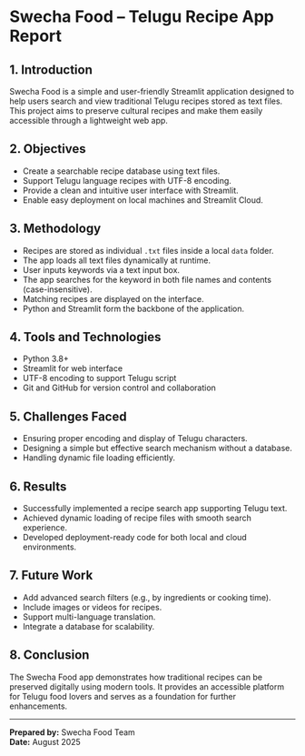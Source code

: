 # Swecha Food – Telugu Recipe App Report

## 1. Introduction
Swecha Food is a simple and user-friendly Streamlit application designed to help users search and view traditional Telugu recipes stored as text files. This project aims to preserve cultural recipes and make them easily accessible through a lightweight web app.

## 2. Objectives
- Create a searchable recipe database using text files.
- Support Telugu language recipes with UTF-8 encoding.
- Provide a clean and intuitive user interface with Streamlit.
- Enable easy deployment on local machines and Streamlit Cloud.

## 3. Methodology
- Recipes are stored as individual `.txt` files inside a local `data` folder.
- The app loads all text files dynamically at runtime.
- User inputs keywords via a text input box.
- The app searches for the keyword in both file names and contents (case-insensitive).
- Matching recipes are displayed on the interface.
- Python and Streamlit form the backbone of the application.

## 4. Tools and Technologies
- Python 3.8+
- Streamlit for web interface
- UTF-8 encoding to support Telugu script
- Git and GitHub for version control and collaboration

## 5. Challenges Faced
- Ensuring proper encoding and display of Telugu characters.
- Designing a simple but effective search mechanism without a database.
- Handling dynamic file loading efficiently.

## 6. Results
- Successfully implemented a recipe search app supporting Telugu text.
- Achieved dynamic loading of recipe files with smooth search experience.
- Developed deployment-ready code for both local and cloud environments.

## 7. Future Work
- Add advanced search filters (e.g., by ingredients or cooking time).
- Include images or videos for recipes.
- Support multi-language translation.
- Integrate a database for scalability.

## 8. Conclusion
The Swecha Food app demonstrates how traditional recipes can be preserved digitally using modern tools. It provides an accessible platform for Telugu food lovers and serves as a foundation for further enhancements.

---

**Prepared by:** Swecha Food Team  
**Date:** August 2025
